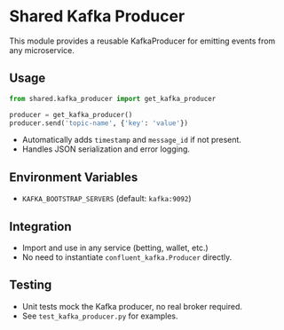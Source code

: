 # Shared Kafka Producer

This module provides a reusable KafkaProducer for emitting events from any microservice.

## Usage
```python
from shared.kafka_producer import get_kafka_producer

producer = get_kafka_producer()
producer.send('topic-name', {'key': 'value'})
```

- Automatically adds `timestamp` and `message_id` if not present.
- Handles JSON serialization and error logging.

## Environment Variables
- `KAFKA_BOOTSTRAP_SERVERS` (default: `kafka:9092`)

## Integration
- Import and use in any service (betting, wallet, etc.)
- No need to instantiate `confluent_kafka.Producer` directly.

## Testing
- Unit tests mock the Kafka producer, no real broker required.
- See `test_kafka_producer.py` for examples. 